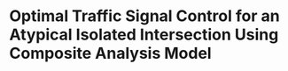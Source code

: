 # Optimal Traffic Signal Control for an Atypical Isolated Intersection Using Composite Analysis Model
